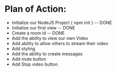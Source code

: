 # Plan of Action:

- Initialize our NodeJS Project { npm init }                -- DONE
- Initialize our first view                                 -- DONE
- Create a room id                                          -- DONE
- Add the ability to view our own Video
- Add ability to allow others to stream their video
- Add styling
- Add the ability to create messages
- Add mute button
- Add Stop video button